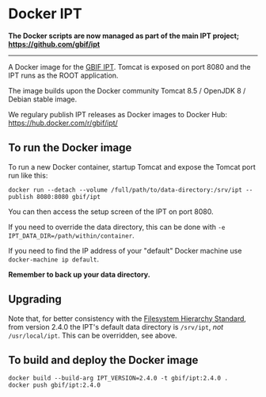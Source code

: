 # Docker IPT

**The Docker scripts are now managed as part of the main IPT project; https://github.com/gbif/ipt**

----

A Docker image for the [GBIF IPT](https://www.gbif.org/ipt).
Tomcat is exposed on port 8080 and the IPT runs as the ROOT application.

The image builds upon the Docker community Tomcat 8.5 / OpenJDK 8 / Debian stable image.

We regulary publish IPT releases as Docker images to Docker Hub: https://hub.docker.com/r/gbif/ipt/

## To run the Docker image

To run a new Docker container, startup Tomcat and expose the Tomcat port run like this:

```
docker run --detach --volume /full/path/to/data-directory:/srv/ipt --publish 8080:8080 gbif/ipt
```

You can then access the setup screen of the IPT on port 8080.

If you need to override the data directory, this can be done with `-e IPT_DATA_DIR=/path/within/container`.

If you need to find the IP address of your "default" Docker machine use `docker-machine ip default`.

**Remember to back up your data directory.**

## Upgrading

Note that, for better consistency with the [Filesystem Hierarchy Standard](https://en.wikipedia.org/wiki/Filesystem_Hierarchy_Standard), from version 2.4.0 the IPT's default data directory is `/srv/ipt`, *not* `/usr/local/ipt`.  This can be overridden, see above.

## To build and deploy the Docker image

```
docker build --build-arg IPT_VERSION=2.4.0 -t gbif/ipt:2.4.0 .
docker push gbif/ipt:2.4.0
```
